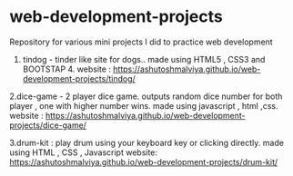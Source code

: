 # web-development-projects
Repository for various mini projects I did to practice web development


1. tindog - tinder like site for dogs.. 
    made using  HTML5 , CSS3 and BOOTSTAP 4.
    website : https://ashutoshmalviya.github.io/web-development-projects/tindog/


2.dice-game - 2 player dice game. outputs random dice number for both player , one with higher number wins.
    made using javascript , html ,css.
    website : https://ashutoshmalviya.github.io/web-development-projects/dice-game/

3.drum-kit : play drum using your keyboard key or clicking directly.
made using HTML , CSS , Javascript 
website: https://ashutoshmalviya.github.io/web-development-projects/drum-kit/
